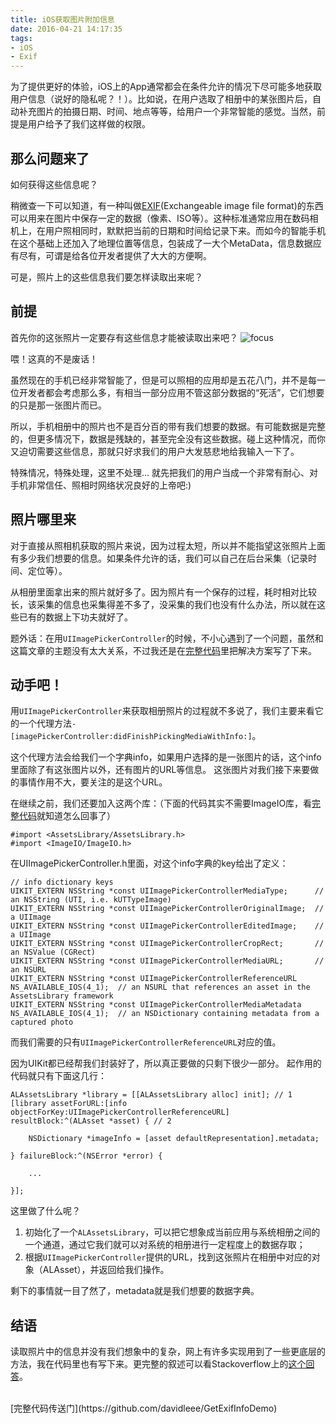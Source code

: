 ```yaml
---
title: iOS获取图片附加信息
date: 2016-04-21 14:17:35
tags:
- iOS
- Exif
---
```


为了提供更好的体验，iOS上的App通常都会在条件允许的情况下尽可能多地获取用户信息（说好的隐私呢？！）。比如说，在用户选取了相册中的某张图片后，自动补充图片的拍摄日期、时间、地点等等，给用户一个非常智能的感觉。当然，前提是用户给予了我们这样做的权限。

<!-- more -->

## 那么问题来了
如何获得这些信息呢？

稍微查一下可以知道，有一种叫做[EXIF](http://en.wikipedia.org/wiki/Exchangeable_image_file_format)(Exchangeable image file format)的东西可以用来在图片中保存一定的数据（像素、ISO等）。这种标准通常应用在数码相机上，在用户照相同时，默默把当前的日期和时间给记录下来。而如今的智能手机在这个基础上还加入了地理位置等信息，包装成了一大个MetaData，信息数据应有尽有，可谓是给各位开发者提供了大大的方便啊。

可是，照片上的这些信息我们要怎样读取出来呢？

## 前提
首先你的这张照片一定要存有这些信息才能被读取出来吧？
![focus](/uploads/iOS获取图片附加信息/focus.png)


喂！这真的不是废话！

虽然现在的手机已经非常智能了，但是可以照相的应用却是五花八门，并不是每一位开发者都会考虑那么多，有相当一部分应用不管这部分数据的“死活”，它们想要的只是那一张图片而已。

所以，手机相册中的照片也不是百分百的带有我们想要的数据。有可能数据是完整的，但更多情况下，数据是残缺的，甚至完全没有这些数据。碰上这种情况，而你又迫切需要这些信息，那就只好求我们的用户大发慈悲地给我输入一下了。

特殊情况，特殊处理，这里不处理...
就先把我们的用户当成一个非常有耐心、对手机非常信任、照相时网络状况良好的上帝吧:)

## 照片哪里来
对于直接从照相机获取的照片来说，因为过程太短，所以并不能指望这张照片上面有多少我们想要的信息。如果条件允许的话，我们可以自己在后台采集（记录时间、定位等）。

从相册里面拿出来的照片就好多了。因为照片有一个保存的过程，耗时相对比较长，该采集的信息也采集得差不多了，没采集的我们也没有什么办法，所以就在这些已有的数据上下功夫就好了。

题外话：在用`UIImagePickerController`的时候，不小心遇到了一个问题，虽然和这篇文章的主题没有太大关系，不过我还是在[完整代码](https://github.com/davidleee/GetExifInfoDemo)里把解决方案写了下来。

## 动手吧！
用`UIImagePickerController`来获取相册照片的过程就不多说了，我们主要来看它的一个代理方法`-[imagePickerController:didFinishPickingMediaWithInfo:]`。

这个代理方法会给我们一个字典info，如果用户选择的是一张图片的话，这个info里面除了有这张图片以外，还有图片的URL等信息。
这张图片对我们接下来要做的事情作用不大，要关注的是这个URL。

在继续之前，我们还要加入这两个库：（下面的代码其实不需要ImageIO库，看[完整代码](https://github.com/davidleee/GetExifInfoDemo)就知道怎么回事了）

```objc
#import <AssetsLibrary/AssetsLibrary.h>
#import <ImageIO/ImageIO.h>
```

在UIImagePickerController.h里面，对这个info字典的key给出了定义：

```objc
// info dictionary keys
UIKIT_EXTERN NSString *const UIImagePickerControllerMediaType;      // an NSString (UTI, i.e. kUTTypeImage)
UIKIT_EXTERN NSString *const UIImagePickerControllerOriginalImage;  // a UIImage
UIKIT_EXTERN NSString *const UIImagePickerControllerEditedImage;    // a UIImage
UIKIT_EXTERN NSString *const UIImagePickerControllerCropRect;       // an NSValue (CGRect)
UIKIT_EXTERN NSString *const UIImagePickerControllerMediaURL;       // an NSURL
UIKIT_EXTERN NSString *const UIImagePickerControllerReferenceURL        NS_AVAILABLE_IOS(4_1);  // an NSURL that references an asset in the AssetsLibrary framework
UIKIT_EXTERN NSString *const UIImagePickerControllerMediaMetadata       NS_AVAILABLE_IOS(4_1);  // an NSDictionary containing metadata from a captured photo
```

而我们需要的只有`UIImagePickerControllerReferenceURL`对应的值。

因为UIKit都已经帮我们封装好了，所以真正要做的只剩下很少一部分。
起作用的代码就只有下面这几行：

```objc
ALAssetsLibrary *library = [[ALAssetsLibrary alloc] init]; // 1
[library assetForURL:[info objectForKey:UIImagePickerControllerReferenceURL] resultBlock:^(ALAsset *asset) { // 2

    NSDictionary *imageInfo = [asset defaultRepresentation].metadata;

} failureBlock:^(NSError *error) {

    ...

}];
```

这里做了什么呢？

1. 初始化了一个`ALAssetsLibrary`，可以把它想象成当前应用与系统相册之间的一个通道，通过它我们就可以对系统的相册进行一定程度上的数据存取；
2. 根据`UIImagePickerController`提供的URL，找到这张照片在相册中对应的对象（ALAsset），并返回给我们操作。

剩下的事情就一目了然了，metadata就是我们想要的数据字典。

## 结语
读取照片中的信息并没有我们想象中的复杂，网上有许多实现用到了一些更底层的方法，我在代码里也有写下来。更完整的叙述可以看Stackoverflow上的[这个回答](http://stackoverflow.com/a/9767129/4177374)。

<br/>
[完整代码传送门](https://github.com/davidleee/GetExifInfoDemo)
